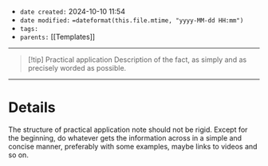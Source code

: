 - `date created:` 2024-10-10 11:54
- `date modified:` `=dateformat(this.file.mtime, "yyyy-MM-dd HH:mm")`
- `tags:` 
- `parents:` [[Templates]]

***

> [!tip] Practical application
> Description of the fact, as simply and as precisely worded as possible.

***

# Details

The structure of practical application note should not be rigid. Except for the beginning, do whatever gets the information across in a simple and concise manner, preferably with some examples, maybe links to videos and so on.

